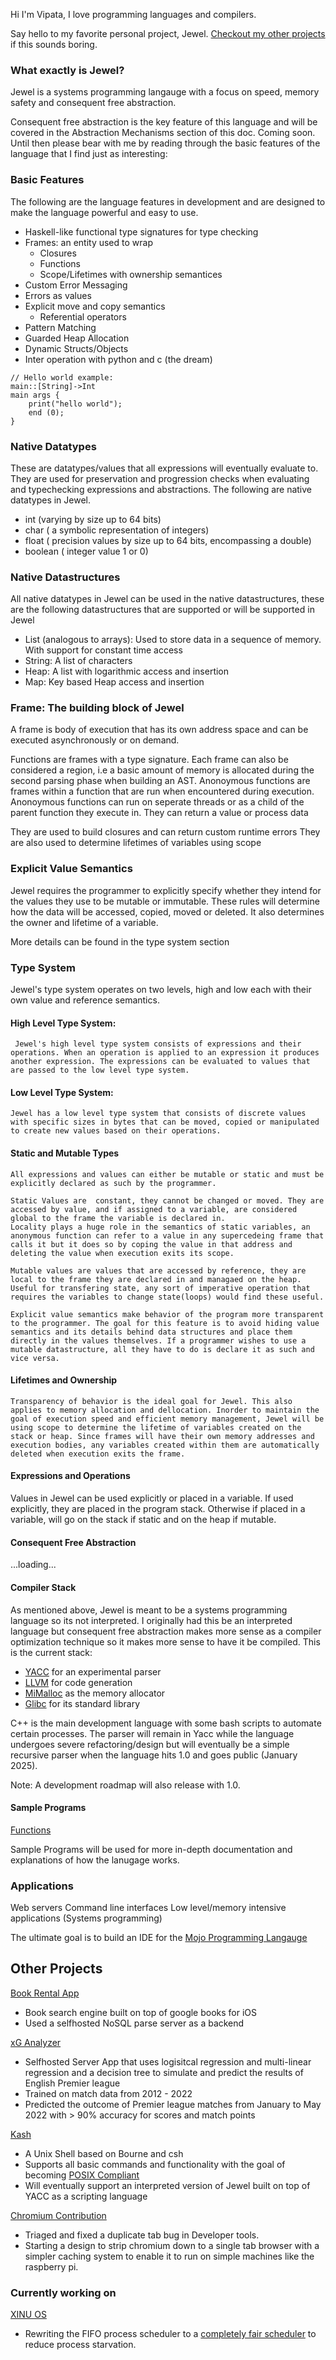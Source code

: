 Hi I'm Vipata, I love programming languages and compilers.

Say hello to my favorite personal project, Jewel. [Checkout my other projects](#other-projects) if this sounds boring.

### What exactly is Jewel?
Jewel is a systems programming langauge with a focus on speed, memory safety and consequent free abstraction.

Consequent free abstraction is the key feature of this language and will be covered in the Abstraction Mechanisms section of this doc. Coming soon.
Until then please bear with me by reading through the basic features of the language that I find just as interesting:

### Basic Features

The following are the language features in development and are designed to make the language powerful and easy to use.
- Haskell-like functional type signatures for type checking
-  Frames: an entity used to wrap 
    -  Closures
    -  Functions
    -  Scope/Lifetimes with ownership semantices 
- Custom Error Messaging
- Errors as values
- Explicit move and copy semantics
    - Referential operators
- Pattern Matching
- Guarded Heap Allocation
- Dynamic Structs/Objects
- Inter operation with python and c (the dream)

```
// Hello world example:
main::[String]->Int
main args {
    print("hello world");
    end (0);
}

```

### Native Datatypes
These are datatypes/values that all expressions will eventually evaluate to. 
They are used for preservation and progression checks when evaluating and typechecking expressions and abstractions.
The following are native datatypes in Jewel.
- int (varying by size up to 64 bits)
- char ( a symbolic representation of integers)
- float ( precision values by size up to 64 bits, encompassing a double)
- boolean ( integer value 1 or 0) 


### Native Datastructures
All native datatypes in Jewel can be used in the native datastructures, these are the following datastructures that are supported or will be supported in Jewel
- List (analogous to arrays): Used to store data in a sequence of memory. With support for constant time access
- String: A list of characters
- Heap: A list with logarithmic access and insertion
- Map: Key based Heap access and insertion

### Frame: The building block of Jewel 
A frame is body of execution that has its own address space and can be executed asynchronously or on demand.

Functions are frames with a type signature. Each frame can also be considered a region, i.e a basic amount of memory is allocated during the second parsing phase when building an AST.
Anonoymous functions are frames within a function that are run when encountered during execution. Anonoymous functions can run on seperate threads or as a child of the parent function they execute in. They can return a value or process data

They are used to build closures and can return custom runtime errors
They are also used to determine lifetimes of variables using scope

### Explicit Value Semantics
Jewel requires the programmer to explicitly specify whether they intend for the values they use to be mutable or immutable. These rules will determine how the data will be accessed, copied, moved or deleted. It also determines the owner and lifetime of a variable.

More details can be found in the type system section 

### Type System

Jewel's type system operates on two levels, high and low each with their own value and reference semantics. 


#### High Level Type System:
     Jewel's high level type system consists of expressions and their operations. When an operation is applied to an expression it produces another expression. The expressions can be evaluated to values that are passed to the low level type system.
     
#### Low Level Type System:
    Jewel has a low level type system that consists of discrete values with specific sizes in bytes that can be moved, copied or manipulated to create new values based on their operations.
    
#### Static and Mutable Types
    All expressions and values can either be mutable or static and must be explicitly declared as such by the programmer.
    
    Static Values are  constant, they cannot be changed or moved. They are accessed by value, and if assigned to a variable, are considered global to the frame the variable is declared in. 
    Locality plays a huge role in the semantics of static variables, an anonymous function can refer to a value in any supercedeing frame that calls it but it does so by coping the value in that address and deleting the value when execution exits its scope.
    
    Mutable values are values that are accessed by reference, they are local to the frame they are declared in and managaed on the heap. Useful for transfering state, any sort of imperative operation that requires the variables to change state(loops) would find these useful. 
    
    Explicit value semantics make behavior of the program more transparent to the programmer. The goal for this feature is to avoid hiding value semantics and its details behind data structures and place them directly in the values themselves. If a programmer wishes to use a mutable datastructure, all they have to do is declare it as such and vice versa. 

#### Lifetimes and Ownership
    Transparency of behavior is the ideal goal for Jewel. This also applies to memory allocation and dellocation. Inorder to maintain the goal of execution speed and efficient memory management, Jewel will be using scope to determine the lifetime of variables created on the stack or heap. Since frames will have their own memory addresses and execution bodies, any variables created within them are automatically deleted when execution exits the frame.  
    
#### Expressions and Operations

Values in Jewel can be used explicitly or placed in a variable.
If used explicitly, they are placed in the program stack. Otherwise if placed in a variable, will go on the stack if static and on the heap if mutable. 

#### Consequent Free Abstraction
...loading...

#### Compiler Stack

As mentioned above, Jewel is meant to be a systems programming language so its not interpreted. I originally had this be an interpreted language but consequent free abstraction makes more sense as a compiler optimization technique so it makes more sense to have it be compiled.
This is the current stack:
- [YACC](https://pubs.opengroup.org/onlinepubs/7908799/xcu/yacc.html) for an experimental parser
- [LLVM](https://llvm.org/docs/index.html) for code generation
- [MiMalloc](https://microsoft.github.io/mimalloc) as the memory allocator
- [Glibc](https://www.gnu.org/software/libc/) for its standard library

C++ is the main development language with some bash scripts to automate certain processes.
The parser will remain in Yacc while the language undergoes severe refactoring/design but will eventually be a simple recursive parser when the language hits 1.0 and goes public (January 2025).

Note: A development roadmap will also release with 1.0.



#### Sample Programs
[Functions](functions.md)

Sample Programs will be used for more in-depth documentation and explanations of how the lanugage works.

### Applications

Web servers
Command line interfaces
Low level/memory intensive applications (Systems programming)

The ultimate goal is to build an IDE for the [Mojo Programming Langauge](https://www.modular.com/mojo)

## Other Projects
[Book Rental App](https://github.com/elielvipata/BookRentalApp)
- Book search engine built on top of google books for iOS
- Used a selfhosted NoSQL parse server as a backend

[xG Analyzer](https://github.com/CS407Team/xGAnalyzer)
- Selfhosted Server App that uses logisitcal regression and multi-linear regression and a decision tree to simulate and predict the results of English Premier league 
- Trained on match data from 2012 - 2022
- Predicted the outcome of Premier league matches from January to May 2022 with > 90% accuracy for scores and match points

[Kash](https://github.com/elielvipata/kash_public.git)
- A Unix Shell based on Bourne and csh
- Supports all basic commands and functionality with the goal of becoming [POSIX Compliant](https://posix.opengroup.org)
- Will eventually support an interpreted version of Jewel built on top of YACC as a scripting language

[Chromium Contribution](https://www.chromium.org/Home/)
- Triaged and fixed a duplicate tab bug in Developer tools.
- Starting a design to strip chromium down to a single tab browser with a simpler caching system to enable it to run on simple machines like the raspberry pi.

### Currently working on
[XINU OS](https://xinu.cs.purdue.edu)
- Rewriting the FIFO process scheduler to a [completely fair scheduler](https://developer.ibm.com/tutorials/l-completely-fair-scheduler/) to reduce process starvation.







